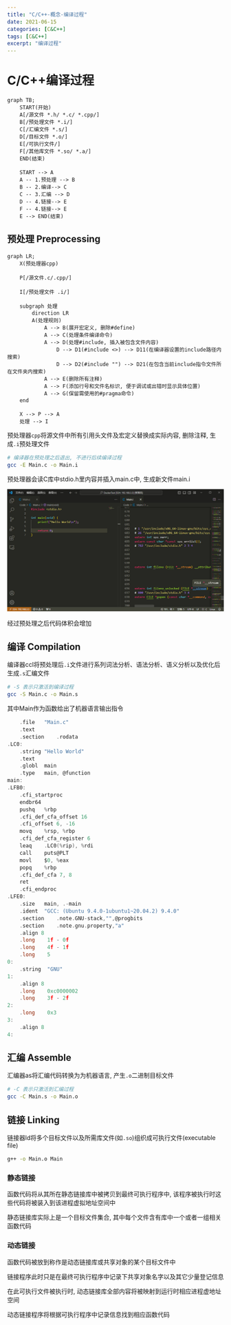 ```yaml
---
title: "C/C++-概念-编译过程"
date: 2021-06-15
categories: [C&C++]
tags: [C&C++]
excerpt: "编译过程"
---
```


# C/C++编译过程

```mermaid
graph TB;
    START(开始)
    A[/源文件 *.h/ *.c/ *.cpp/]
    B[/预处理文件 *.i/]
    C[/汇编文件 *.s/]
    D[/目标文件 *.o/]
    E[/可执行文件/]
    F[/其他库文件 *.so/ *.a/]
    END(结束)

    START --> A
    A -- 1.预处理 --> B
    B -- 2.编译--> C
    C -- 3.汇编 --> D
    D -- 4.链接--> E
    F -- 4.链接--> E
    E --> END(结束)
```

## 预处理 Preprocessing

```mermaid
graph LR;
    X(预处理器cpp)

    P[/源文件.c/.cpp/]

    I[/预处理文件 .i/]

    subgraph 处理
        direction LR
        A(处理规则)
            A --> B(展开宏定义, 删除#define)
            A --> C(处理条件编译命令)
            A --> D(处理#include, 插入被包含文件内容)
                D --> D1(#include <>) --> D11(在编译器设置的include路径内搜索)
                D --> D2(#include "") --> D21(在包含当前include指令文件所在文件夹内搜索)
            A --> E(删除所有注释)
            A --> F(添加行号和文件名标识, 便于调试或出错时显示具体位置)
            A --> G(保留需使用的#pragma命令)
    end

    X --> P --> A 
    处理 --> I
```

预处理器`cpp`将源文件中所有引用头文件及宏定义替换成实际内容, 删除注释, 生成`.i`预处理文件

```sh
# 编译器在预处理之后退出, 不进行后续编译过程
gcc -E Main.c -o Main.i
```

预处理器会读C库中stdio.h里内容并插入main.c中, 生成新文件main.i

![](/Resource/Imgur/20241027_154901.jpg)

经过预处理之后代码体积会增加

## 编译 Compilation

编译器ccl将预处理后`.i`文件进行系列词法分析、语法分析、语义分析以及优化后生成`.s`汇编文件

```sh
# -S 表示只激活到编译过程
gcc -S Main.c -o Main.s
```

其中Main作为函数给出了机器语言输出指令

```c
	.file	"Main.c"
	.text
	.section	.rodata
.LC0:
	.string	"Hello World"
	.text
	.globl	main
	.type	main, @function
main:
.LFB0:
	.cfi_startproc
	endbr64
	pushq	%rbp
	.cfi_def_cfa_offset 16
	.cfi_offset 6, -16
	movq	%rsp, %rbp
	.cfi_def_cfa_register 6
	leaq	.LC0(%rip), %rdi
	call	puts@PLT
	movl	$0, %eax
	popq	%rbp
	.cfi_def_cfa 7, 8
	ret
	.cfi_endproc
.LFE0:
	.size	main, .-main
	.ident	"GCC: (Ubuntu 9.4.0-1ubuntu1~20.04.2) 9.4.0"
	.section	.note.GNU-stack,"",@progbits
	.section	.note.gnu.property,"a"
	.align 8
	.long	 1f - 0f
	.long	 4f - 1f
	.long	 5
0:
	.string	 "GNU"
1:
	.align 8
	.long	 0xc0000002
	.long	 3f - 2f
2:
	.long	 0x3
3:
	.align 8
4:
```

## 汇编 Assemble

汇编器as将汇编代码转换为为机器语言, 产生`.o`二进制目标文件

```sh
# -C 表示只激活到汇编过程
gcc -C Main.s -o Main.o
```

## 链接 Linking

链接器ld将多个目标文件以及所需库文件(如`.so`)组织成可执行文件(executable file)

```sh
g++ -o Main.o Main
```

### 静态链接

函数代码将从其所在静态链接库中被拷贝到最终可执行程序中, 该程序被执行时这些代码将被装入到该进程虚拟地址空间中

静态链接库实际上是一个目标文件集合, 其中每个文件含有库中一个或者一组相关函数代码

### 动态链接

函数代码被放到称作是动态链接库或共享对象的某个目标文件中

链接程序此时只是在最终可执行程序中记录下共享对象名字以及其它少量登记信息

在此可执行文件被执行时, 动态链接库全部内容将被映射到运行时相应进程虚地址空间

动态链接程序将根据可执行程序中记录信息找到相应函数代码
